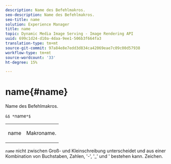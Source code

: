 ```yaml
---
description: Name des Befehlmakros.
seo-description: Name des Befehlmakros.
seo-title: name
solution: Experience Manager
title: name
topic: Dynamic Media Image Serving - Image Rendering API
uuid: 699c1d24-d10a-4daa-9ee1-506b3f664fa3
translation-type: tm+mt
source-git-commit: 97a84e8e7edd3d834ca42069eae7c09c00d57938
workflow-type: tm+mt
source-wordcount: '33'
ht-degree: 15%

---
```



# name{#name}

Name des Befehlmakros.

`&$ *`name`*$`

<table id="simpletable_A07C4682275F461BA1F3B7752CE3FAE1"> 
 <tr class="strow"> 
  <td class="stentry"> <p><span class="codeph"> <span class="varname"> name</span></span> </p> </td> 
  <td class="stentry"> <p>Makroname. </p></td> 
 </tr> 
</table>

*`name`* nicht zwischen Groß- und Kleinschreibung unterscheidet und aus einer Kombination von Buchstaben, Zahlen, &#39;-&#39;, &#39;_&#39; und &#39; bestehen kann. Zeichen.
